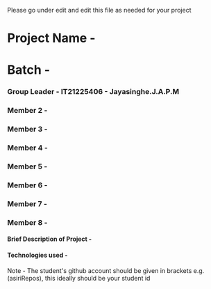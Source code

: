 Please go under edit and edit this file as needed for your project

# Project Name - 
# Batch - 
### Group Leader - IT21225406 - Jayasinghe.J.A.P.M
### Member 2 - 
### Member 3 - 
### Member 4 - 
### Member 5 - 
### Member 6 - 
### Member 7 - 
### Member 8 - 

#### Brief Description of Project - 
#### Technologies used - 

Note - The student's github account should be given in brackets e.g. (asiriRepos), this ideally should be your student id 

